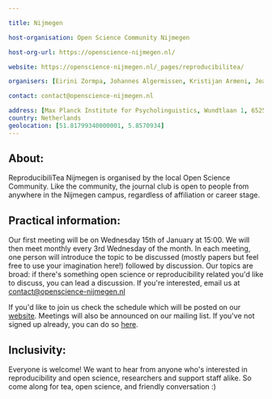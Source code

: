 ```yaml
---

title: Nijmegen

host-organisation: Open Science Community Nijmegen

host-org-url: https://openscience-nijmegen.nl/

website: https://openscience-nijmegen.nl/_pages/reproducibilitea/

organisers: [Eirini Zormpa, Johannes Algermissen, Kristijan Armeni, Jeanette Mostert] 

contact: contact@openscience-nijmegen.nl

address: [Max Planck Institute for Psycholinguistics, Wundtlaan 1, 6525 XD Nijmegen] 
country: Netherlands
geolocation: [51.81799340000001, 5.8570934]
---
```

## About:

ReproducibiliTea Nijmegen is organised by the local Open Science Community.
Like the community, the journal club is open to people from anywhere in the Nijmegen campus, regardless of affiliation or career stage. 

## Practical information:

Our first meeting will be on Wednesday 15th of January at 15:00. We will then meet monthly every 3rd Wednesday of the month.
In each meeting, one person will introduce the topic to be discussed (mostly papers but feel free to use your imagination here!) followed by discussion.
Our topics are broad: if there's something open science or reproducibility related you'd like to discuss, you can lead a discussion.
If you're interested, email us at contact@openscience-nijmegen.nl

If you'd like to join us check the schedule which will be posted on our [website](https://openscience-nijmegen.nl/_pages/reproducibilitea/).
Meetings will also be announced on our mailing list.
If you've not signed up already, you can do so [here](https://openscience-nijmegen.nl/_pages/contact/).

## Inclusivity:

Everyone is welcome!
We want to hear from anyone who's interested in reproducibility and open science, researchers and support staff alike.
So come along for tea, open science, and friendly conversation :)
